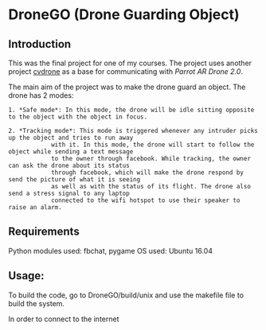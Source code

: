 # DroneGO (Drone Guarding Object)

## Introduction

This was the final project for one of my courses. The project uses another project [cvdrone](https://github.com/puku0x/cvdrone) as a base for communicating with 
*Parrot AR Drone 2.0*.

The main aim of the project was to make the drone guard an object. The drone has 2 modes:

	1. *Safe mode*: In this mode, the drone will be idle sitting opposite to the object with the object in focus.

	2. *Tracking mode*: This mode is triggered whenever any intruder picks up the object and tries to run away 
			    with it. In this mode, the drone will start to follow the object while sending a text message 
			    to the owner through facebook. While tracking, the owner can ask the drone about its status
			    through facebook, which will make the drone respond by send the picture of what it is seeing
			    as well as with the status of its flight. The drone also send a stress signal to any laptop
			    connected to the wifi hotspot to use their speaker to raise an alarm.

## Requirements

Python modules used: fbchat, pygame
OS used: Ubuntu 16.04

## Usage:

To build the code, go to DroneGO/build/unix and use the makefile file to
build the system.

In order to connect to the internet 